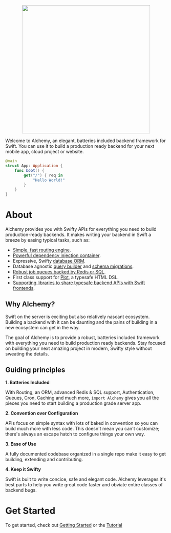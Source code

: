 <p align="center"><img src="https://user-images.githubusercontent.com/6025554/132588005-5f8a6a94-ec15-4cab-9be9-1e90e86d374f.png" width="400"></a></p>

Welcome to Alchemy, an elegant, batteries included backend framework for Swift. You can use it to build a production ready backend for your next mobile app, cloud project or website.

```swift
@main
struct App: Application {
    func boot() {
        get("/") { req in
            "Hello World!"
        }
    }
}
```

# About

Alchemy provides you with Swifty APIs for everything you need to build production-ready backends. It makes writing your backend in Swift a breeze by easing typical tasks, such as:

- [Simple, fast routing engine](Docs/3a_RoutingBasics.md).
- [Powerful dependency injection container](Docs/2_Fusion.md).
- Expressive, Swifty [database ORM](Docs/6a_RuneBasics.md).
- Database agnostic [query builder](Docs/5b_DatabaseQueryBuilder.md) and [schema migrations](Docs/5c_DatabaseMigrations.md).
- [Robust job queues backed by Redis or SQL](Docs/8_Queues.md).
- First class support for [Plot](https://github.com/JohnSundell/Plot), a typesafe HTML DSL.
- [Supporting libraries to share typesafe backend APIs with Swift frontends](Docs/4_Papyrus.md).

## Why Alchemy?

Swift on the server is exciting but also relatively nascant ecosystem. Building a backend with it can be daunting and the pains of building in a new ecosystem can get in the way.

The goal of Alchemy is to provide a robust, batteries included framework with everything you need to build production ready backends. Stay focused on building your next amazing project in modern, Swifty style without sweating the details.

## Guiding principles

**1. Batteries Included**

With Routing, an ORM, advanced Redis & SQL support, Authentication, Queues, Cron, Caching and much more, `import Alchemy` gives you all the pieces you need to start building a production grade server app.

**2. Convention over Configuration**

APIs focus on simple syntax with lots of baked in convention so you can build much more with less code. This doesn't mean you can't customize; there's always an escape hatch to configure things your own way.

**3. Ease of Use** 

A fully documented codebase organized in a single repo make it easy to get building, extending and contributing.

**4. Keep it Swifty** 

Swift is built to write concice, safe and elegant code. Alchemy leverages it's best parts to help you write great code faster and obviate entire classes of backend bugs.

# Get Started

To get started, check out [Getting Started](docs/getting-started.md) or the [Tutorial](other/tutorial.md)

